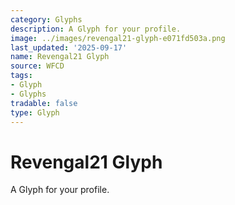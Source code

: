 ```yaml
---
category: Glyphs
description: A Glyph for your profile.
image: ../images/revengal21-glyph-e071fd503a.png
last_updated: '2025-09-17'
name: Revengal21 Glyph
source: WFCD
tags:
- Glyph
- Glyphs
tradable: false
type: Glyph
---
```


# Revengal21 Glyph

A Glyph for your profile.

